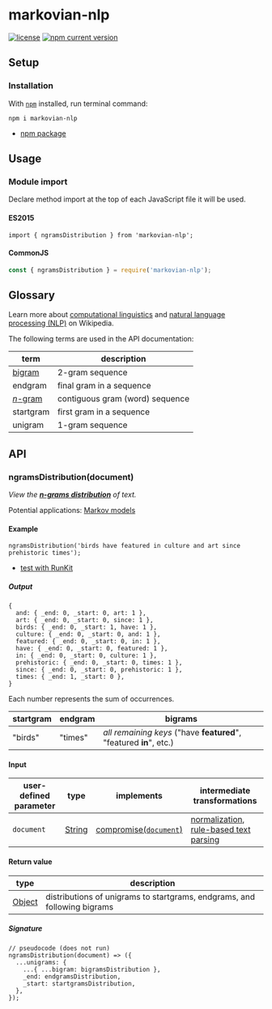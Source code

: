 # markovian-nlp
[![license][shields license]][markovian-nlp license]
[![npm current version][shields npm]][npm markovian-nlp]

## Setup
### Installation
With [`npm`][npm install] installed, run terminal command:
```shell
npm i markovian-nlp
```
* [npm package][npm markovian-nlp]

## Usage
### Module import
Declare method import at the top of each JavaScript file it will be used.

#### ES2015
```es6
import { ngramsDistribution } from 'markovian-nlp';
```

#### CommonJS
```javascript
const { ngramsDistribution } = require('markovian-nlp');
```

## Glossary
Learn more about [computational linguistics][wikipedia computational linguistics] and [natural language processing (NLP)][wikipedia natural language processing] on Wikipedia.

The following terms are used in the API documentation:

term | description
---- | ---
[bigram][wikipedia bigram] | 2-gram sequence
endgram | final gram in a sequence
[_n_-gram][wikipedia n-gram] | contiguous gram (word) sequence
startgram | first gram in a sequence
unigram | 1-gram sequence

## API
### ngramsDistribution(document)
_View the [__n-grams distribution__][wikipedia n-gram] of text._

Potential applications: [Markov models][wikipedia markov model]

#### Example
```es6
ngramsDistribution('birds have featured in culture and art since prehistoric times');
```
* [test with RunKit][runkit markovian-nlp]

##### Output
```es6
{
  and: { _end: 0, _start: 0, art: 1 },
  art: { _end: 0, _start: 0, since: 1 },
  birds: { _end: 0, _start: 1, have: 1 },
  culture: { _end: 0, _start: 0, and: 1 },
  featured: { _end: 0, _start: 0, in: 1 },
  have: { _end: 0, _start: 0, featured: 1 },
  in: { _end: 0, _start: 0, culture: 1 },
  prehistoric: { _end: 0, _start: 0, times: 1 },
  since: { _end: 0, _start: 0, prehistoric: 1 },
  times: { _end: 1, _start: 0 },
}
```
Each number represents the sum of occurrences.

startgram | endgram | bigrams
--------- | ------- | -------
"birds" | "times" | _all remaining keys_ ("have **featured**", "featured **in**", etc.)

#### Input
user-defined parameter | type | implements | intermediate transformations
---------------------- | ---- | ---------- | ----------------------------
`document` | [String][mdn string] | [compromise(`document`)][npm compromise] | [normalization][compromise normalization], [rule-based text parsing][wikipedia rule-based system]

#### Return value
type | description
---- | -----------
[Object][mdn object] | distributions of unigrams to startgrams, endgrams, and following bigrams

##### Signature
```es6
// pseudocode (does not run)
ngramsDistribution(document) => ({
  ...unigrams: {
    ...{ ...bigram: bigramsDistribution },
    _end: endgramsDistribution,
    _start: startgramsDistribution,
  },
});
```

[compromise normalization]: https://github.com/spencermountain/compromise/wiki/How-it-Works#3-normalization
    (compromise wiki: How normalization works)
[markovian-nlp license]: LICENSE
    (markovian-nlp license)
[npm compromise]: https://www.npmjs.com/package/compromise
    (npm: compromise)
[npm install]: https://www.npmjs.com/get-npm
    (npm: install npm with Node.js)
[npm markovian-nlp]: https://www.npmjs.com/package/markovian-nlp
    (npm: markovian-nlp)
[mdn object]: https://developer.mozilla.org/en-US/docs/Web/JavaScript/Reference/Global_Objects/Object
    (MDN JavaScript reference: Object)
[mdn string]: https://developer.mozilla.org/en-US/docs/Web/JavaScript/Reference/Global_Objects/String
    (MDN JavaScript reference: String)
[runkit markovian-nlp]: https://npm.runkit.com/markovian-nlp
    (RunKit+npm: test markovian-nlp)
[shields license]: https://img.shields.io/npm/l/markovian-nlp.svg
[shields npm]: https://img.shields.io/npm/v/markovian-nlp.svg
[wikipedia bigram]: https://en.wikipedia.org/wiki/Bigram
    (Wikipedia: Bigram)
[wikipedia computational linguistics]: https://en.wikipedia.org/wiki/Computational_linguistics
    (Wikipedia: Computational linguistics)
[wikipedia markov model]: https://en.wikipedia.org/wiki/Markov_model
    (Wikipedia: Markov model)
[wikipedia n-gram]: https://en.wikipedia.org/wiki/N-gram
    (Wikipedia: n-gram)
[wikipedia natural language processing]: https://en.wikipedia.org/wiki/Natural_language_processing
    (Wikipedia: Natural language processing)
[wikipedia rule-based system]: https://en.wikipedia.org/wiki/Rule-based_system
    (Wikipedia: Rule-based system)
